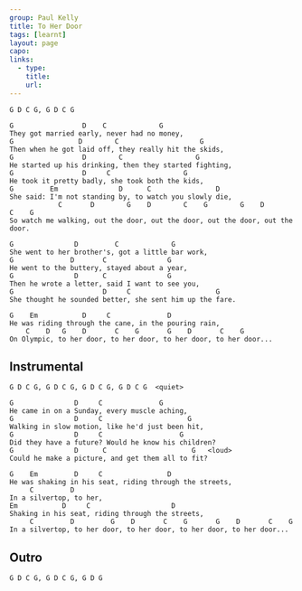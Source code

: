 ```yaml
---
group: Paul Kelly
title: To Her Door
tags: [learnt]
layout: page
capo: 
links: 
  - type: 
    title: 
    url: 
---
```



	G D C G, G D C G

	G                 D    C             G
	They got married early, never had no money,
	G                D        C                    G
	Then when he got laid off, they really hit the skids,
	G                 D        C                  G
	He started up his drinking, then they started fighting,
	G                 D     C                  G
	He took it pretty badly, she took both the kids,
	G         Em               D      C                D
	She said: I'm not standing by, to watch you slowly die,
	            C       D        G    D        C    G        G    D        C    G
	So watch me walking, out the door, out the door, out the door, out the door.

	G               D         C             G
	She went to her brother's, got a little bar work,
	G              D       C               G
	He went to the buttery, stayed about a year,
	G               D      C               G
	Then he wrote a letter, said I want to see you,
	G                      D     C                     G
	She thought he sounded better, she sent him up the fare.

	G	 Em			  D     C	           D
	He was riding through the cane, in the pouring rain,
		C    D	 G    D       C    G       G    D       C    G
	On Olympic, to her door, to her door, to her door, to her door...

## Instrumental
	G D C G, G D C G, G D C G, G D C G  <quiet>

	G               D     C              G
	He came in on a Sunday, every muscle aching,
	G               D     C                     G
	Walking in slow motion, like he'd just been hit,
	G               D     C                   G
	Did they have a future? Would he know his children?
	G               D      C                     G   <loud>
	Could he make a picture, and get them all to fit?

	G	 Em		    D     C  	           D
	He was shaking in his seat, riding through the streets,
	     C         D
	In a silvertop, to her,
	Em	         D     C	                D
	Shaking in his seat, riding through the streets,
	     C         D	     G    D       C    G       G    D       C    G
	In a silvertop, to her door, to her door, to her door, to her door...

## Outro
	G D C G, G D C G, G D G

